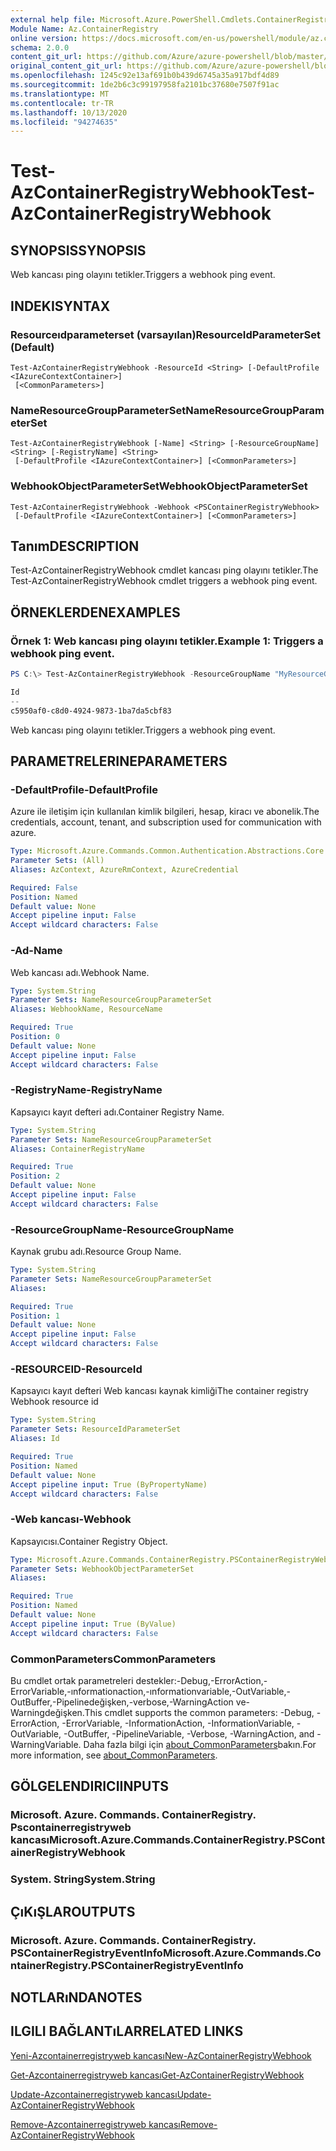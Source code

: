```yaml
---
external help file: Microsoft.Azure.PowerShell.Cmdlets.ContainerRegistry.dll-Help.xml
Module Name: Az.ContainerRegistry
online version: https://docs.microsoft.com/en-us/powershell/module/az.containerregistry/test-azcontainerregistrywebhook
schema: 2.0.0
content_git_url: https://github.com/Azure/azure-powershell/blob/master/src/ContainerRegistry/ContainerRegistry/help/Test-AzContainerRegistryWebhook.md
original_content_git_url: https://github.com/Azure/azure-powershell/blob/master/src/ContainerRegistry/ContainerRegistry/help/Test-AzContainerRegistryWebhook.md
ms.openlocfilehash: 1245c92e13af691b0b439d6745a35a917bdf4d89
ms.sourcegitcommit: 1de2b6c3c99197958fa2101bc37680e7507f91ac
ms.translationtype: MT
ms.contentlocale: tr-TR
ms.lasthandoff: 10/13/2020
ms.locfileid: "94274635"
---
```

# <span data-ttu-id="b713d-101">Test-AzContainerRegistryWebhook</span><span class="sxs-lookup"><span data-stu-id="b713d-101">Test-AzContainerRegistryWebhook</span></span>

## <span data-ttu-id="b713d-102">SYNOPSIS</span><span class="sxs-lookup"><span data-stu-id="b713d-102">SYNOPSIS</span></span>
<span data-ttu-id="b713d-103">Web kancası ping olayını tetikler.</span><span class="sxs-lookup"><span data-stu-id="b713d-103">Triggers a webhook ping event.</span></span>

## <span data-ttu-id="b713d-104">INDEKI</span><span class="sxs-lookup"><span data-stu-id="b713d-104">SYNTAX</span></span>

### <span data-ttu-id="b713d-105">Resourceıdparameterset (varsayılan)</span><span class="sxs-lookup"><span data-stu-id="b713d-105">ResourceIdParameterSet (Default)</span></span>
```
Test-AzContainerRegistryWebhook -ResourceId <String> [-DefaultProfile <IAzureContextContainer>]
 [<CommonParameters>]
```

### <span data-ttu-id="b713d-106">NameResourceGroupParameterSet</span><span class="sxs-lookup"><span data-stu-id="b713d-106">NameResourceGroupParameterSet</span></span>
```
Test-AzContainerRegistryWebhook [-Name] <String> [-ResourceGroupName] <String> [-RegistryName] <String>
 [-DefaultProfile <IAzureContextContainer>] [<CommonParameters>]
```

### <span data-ttu-id="b713d-107">WebhookObjectParameterSet</span><span class="sxs-lookup"><span data-stu-id="b713d-107">WebhookObjectParameterSet</span></span>
```
Test-AzContainerRegistryWebhook -Webhook <PSContainerRegistryWebhook>
 [-DefaultProfile <IAzureContextContainer>] [<CommonParameters>]
```

## <span data-ttu-id="b713d-108">Tanım</span><span class="sxs-lookup"><span data-stu-id="b713d-108">DESCRIPTION</span></span>
<span data-ttu-id="b713d-109">Test-AzContainerRegistryWebhook cmdlet kancası ping olayını tetikler.</span><span class="sxs-lookup"><span data-stu-id="b713d-109">The Test-AzContainerRegistryWebhook cmdlet triggers a webhook ping event.</span></span>

## <span data-ttu-id="b713d-110">ÖRNEKLERDEN</span><span class="sxs-lookup"><span data-stu-id="b713d-110">EXAMPLES</span></span>

### <span data-ttu-id="b713d-111">Örnek 1: Web kancası ping olayını tetikler.</span><span class="sxs-lookup"><span data-stu-id="b713d-111">Example 1: Triggers a webhook ping event.</span></span>
```powershell
PS C:\> Test-AzContainerRegistryWebhook -ResourceGroupName "MyResourceGroup" -RegistryName "MyRegistry" -Name "webhook001"

Id
--
c5950af0-c8d0-4924-9873-1ba7da5cbf83
```

<span data-ttu-id="b713d-112">Web kancası ping olayını tetikler.</span><span class="sxs-lookup"><span data-stu-id="b713d-112">Triggers a webhook ping event.</span></span>

## <span data-ttu-id="b713d-113">PARAMETRELERINE</span><span class="sxs-lookup"><span data-stu-id="b713d-113">PARAMETERS</span></span>

### <span data-ttu-id="b713d-114">-DefaultProfile</span><span class="sxs-lookup"><span data-stu-id="b713d-114">-DefaultProfile</span></span>
<span data-ttu-id="b713d-115">Azure ile iletişim için kullanılan kimlik bilgileri, hesap, kiracı ve abonelik.</span><span class="sxs-lookup"><span data-stu-id="b713d-115">The credentials, account, tenant, and subscription used for communication with azure.</span></span>

```yaml
Type: Microsoft.Azure.Commands.Common.Authentication.Abstractions.Core.IAzureContextContainer
Parameter Sets: (All)
Aliases: AzContext, AzureRmContext, AzureCredential

Required: False
Position: Named
Default value: None
Accept pipeline input: False
Accept wildcard characters: False
```

### <span data-ttu-id="b713d-116">-Ad</span><span class="sxs-lookup"><span data-stu-id="b713d-116">-Name</span></span>
<span data-ttu-id="b713d-117">Web kancası adı.</span><span class="sxs-lookup"><span data-stu-id="b713d-117">Webhook Name.</span></span>

```yaml
Type: System.String
Parameter Sets: NameResourceGroupParameterSet
Aliases: WebhookName, ResourceName

Required: True
Position: 0
Default value: None
Accept pipeline input: False
Accept wildcard characters: False
```

### <span data-ttu-id="b713d-118">-RegistryName</span><span class="sxs-lookup"><span data-stu-id="b713d-118">-RegistryName</span></span>
<span data-ttu-id="b713d-119">Kapsayıcı kayıt defteri adı.</span><span class="sxs-lookup"><span data-stu-id="b713d-119">Container Registry Name.</span></span>

```yaml
Type: System.String
Parameter Sets: NameResourceGroupParameterSet
Aliases: ContainerRegistryName

Required: True
Position: 2
Default value: None
Accept pipeline input: False
Accept wildcard characters: False
```

### <span data-ttu-id="b713d-120">-ResourceGroupName</span><span class="sxs-lookup"><span data-stu-id="b713d-120">-ResourceGroupName</span></span>
<span data-ttu-id="b713d-121">Kaynak grubu adı.</span><span class="sxs-lookup"><span data-stu-id="b713d-121">Resource Group Name.</span></span>

```yaml
Type: System.String
Parameter Sets: NameResourceGroupParameterSet
Aliases:

Required: True
Position: 1
Default value: None
Accept pipeline input: False
Accept wildcard characters: False
```

### <span data-ttu-id="b713d-122">-RESOURCEID</span><span class="sxs-lookup"><span data-stu-id="b713d-122">-ResourceId</span></span>
<span data-ttu-id="b713d-123">Kapsayıcı kayıt defteri Web kancası kaynak kimliği</span><span class="sxs-lookup"><span data-stu-id="b713d-123">The container registry Webhook resource id</span></span>

```yaml
Type: System.String
Parameter Sets: ResourceIdParameterSet
Aliases: Id

Required: True
Position: Named
Default value: None
Accept pipeline input: True (ByPropertyName)
Accept wildcard characters: False
```

### <span data-ttu-id="b713d-124">-Web kancası</span><span class="sxs-lookup"><span data-stu-id="b713d-124">-Webhook</span></span>
<span data-ttu-id="b713d-125">Kapsayıcısı.</span><span class="sxs-lookup"><span data-stu-id="b713d-125">Container Registry Object.</span></span>

```yaml
Type: Microsoft.Azure.Commands.ContainerRegistry.PSContainerRegistryWebhook
Parameter Sets: WebhookObjectParameterSet
Aliases:

Required: True
Position: Named
Default value: None
Accept pipeline input: True (ByValue)
Accept wildcard characters: False
```

### <span data-ttu-id="b713d-126">CommonParameters</span><span class="sxs-lookup"><span data-stu-id="b713d-126">CommonParameters</span></span>
<span data-ttu-id="b713d-127">Bu cmdlet ortak parametreleri destekler:-Debug,-ErrorAction,-ErrorVariable,-ınformationaction,-ınformationvariable,-OutVariable,-OutBuffer,-Pipelinedeğişken,-verbose,-WarningAction ve-Warningdeğişken.</span><span class="sxs-lookup"><span data-stu-id="b713d-127">This cmdlet supports the common parameters: -Debug, -ErrorAction, -ErrorVariable, -InformationAction, -InformationVariable, -OutVariable, -OutBuffer, -PipelineVariable, -Verbose, -WarningAction, and -WarningVariable.</span></span> <span data-ttu-id="b713d-128">Daha fazla bilgi için [about_CommonParameters](http://go.microsoft.com/fwlink/?LinkID=113216)bakın.</span><span class="sxs-lookup"><span data-stu-id="b713d-128">For more information, see [about_CommonParameters](http://go.microsoft.com/fwlink/?LinkID=113216).</span></span>

## <span data-ttu-id="b713d-129">GÖLGELENDIRICI</span><span class="sxs-lookup"><span data-stu-id="b713d-129">INPUTS</span></span>

### <span data-ttu-id="b713d-130">Microsoft. Azure. Commands. ContainerRegistry. Pscontainerregistryweb kancası</span><span class="sxs-lookup"><span data-stu-id="b713d-130">Microsoft.Azure.Commands.ContainerRegistry.PSContainerRegistryWebhook</span></span>

### <span data-ttu-id="b713d-131">System. String</span><span class="sxs-lookup"><span data-stu-id="b713d-131">System.String</span></span>

## <span data-ttu-id="b713d-132">ÇıKıŞLAR</span><span class="sxs-lookup"><span data-stu-id="b713d-132">OUTPUTS</span></span>

### <span data-ttu-id="b713d-133">Microsoft. Azure. Commands. ContainerRegistry. PSContainerRegistryEventInfo</span><span class="sxs-lookup"><span data-stu-id="b713d-133">Microsoft.Azure.Commands.ContainerRegistry.PSContainerRegistryEventInfo</span></span>

## <span data-ttu-id="b713d-134">NOTLARıNDA</span><span class="sxs-lookup"><span data-stu-id="b713d-134">NOTES</span></span>

## <span data-ttu-id="b713d-135">ILGILI BAĞLANTıLAR</span><span class="sxs-lookup"><span data-stu-id="b713d-135">RELATED LINKS</span></span>

[<span data-ttu-id="b713d-136">Yeni-Azcontainerregistryweb kancası</span><span class="sxs-lookup"><span data-stu-id="b713d-136">New-AzContainerRegistryWebhook</span></span>](New-AzContainerRegistryWebhook.md)

[<span data-ttu-id="b713d-137">Get-Azcontainerregistryweb kancası</span><span class="sxs-lookup"><span data-stu-id="b713d-137">Get-AzContainerRegistryWebhook</span></span>](Get-AzContainerRegistryWebhook.md)

[<span data-ttu-id="b713d-138">Update-Azcontainerregistryweb kancası</span><span class="sxs-lookup"><span data-stu-id="b713d-138">Update-AzContainerRegistryWebhook</span></span>](Update-AzContainerRegistryWebhook.md)

[<span data-ttu-id="b713d-139">Remove-Azcontainerregistryweb kancası</span><span class="sxs-lookup"><span data-stu-id="b713d-139">Remove-AzContainerRegistryWebhook</span></span>](Remove-AzContainerRegistryWebhook.md)